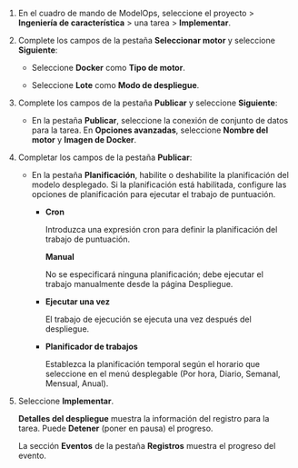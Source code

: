 1.  En el cuadro de mando de ModelOps, seleccione el proyecto \> **Ingeniería de característica** \> una tarea \> **Implementar**.

2.  Complete los campos de la pestaña **Seleccionar motor** y seleccione **Siguiente**:

    -   Seleccione **Docker** como **Tipo de motor**.

    -   Seleccione **Lote** como **Modo de despliegue**.

3.  Complete los campos de la pestaña **Publicar** y seleccione **Siguiente**:

    -   En la pestaña **Publicar**, seleccione la conexión de conjunto de datos para la tarea. En **Opciones avanzadas**, seleccione **Nombre del motor** y **Imagen de Docker**.

4.  Completar los campos de la pestaña **Publicar**:

    -   En la pestaña **Planificación**, habilite o deshabilite la planificación del modelo desplegado. Si la planificación está habilitada, configure las opciones de planificación para ejecutar el trabajo de puntuación.

        -   **Cron**

            Introduzca una expresión cron para definir la planificación del trabajo de puntuación.

            **Manual**

            No se especificará ninguna planificación; debe ejecutar el trabajo manualmente desde la página Despliegue.

        -   **Ejecutar una vez**

            El trabajo de ejecución se ejecuta una vez después del despliegue.

        -   **Planificador de trabajos**

            Establezca la planificación temporal según el horario que seleccione en el menú desplegable (Por hora, Diario, Semanal, Mensual, Anual).

5.  Seleccione **Implementar**.

    **Detalles del despliegue** muestra la información del registro para la tarea. Puede **Detener** (poner en pausa) el progreso.

    La sección **Eventos** de la pestaña **Registros** muestra el progreso del evento.
